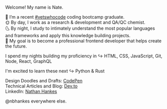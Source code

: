 Welcome! My name is Nate.

🔭 I’m a recent [#vetswhocode](https://vetswhocode.io/) coding bootcamp graduate. <br>
🌞 By day, I work as a research & development and QA/QC chemist. <br>
🌜 By night, I study to intimately understand the most popular languages and frameworks and apply this knowledge building projects. <br>
🚀 My goal is to become a professional frontend developer that helps create the future. 

I spend my nights building my proficiency in ↪️ HTML, CSS, JavaScript, Git, Node, React, GraphQL

I'm excited to learn these next ↪️ Python & Rust

Design Doodles and Drafts: [CodePen](https://codepen.io/nbhankes) <br>
Technical Articles and Blog: [Dev.to](https://dev.to/nbhankes) <br>
LinkedIn: [Nathan Hankes](https://www.linkedin.com/in/nbhankes/) <br>

@nbhankes everywhere else.
